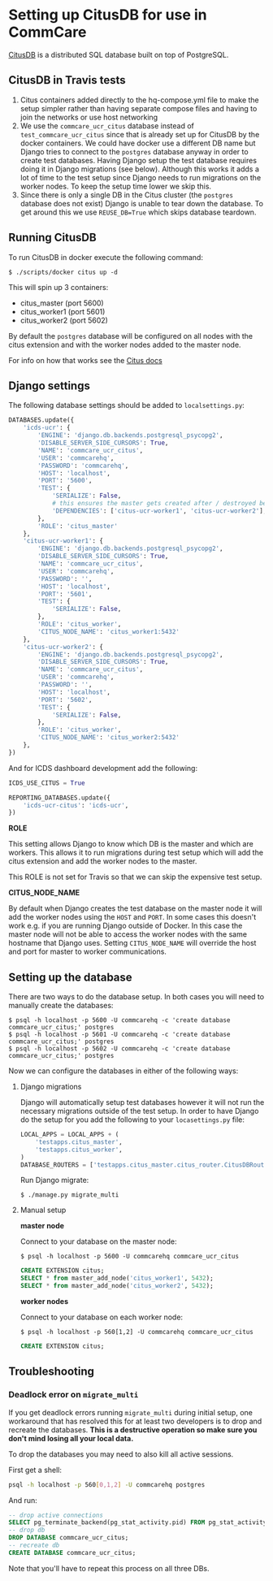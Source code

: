 # Setting up CitusDB for use in CommCare

[CitusDB](https://docs.citusdata.com/) is a distributed SQL database built on top of PostgreSQL.

## CitusDB in Travis tests
1. Citus containers added directly to the hq-compose.yml file
   to make the setup simpler rather than having separate compose files
   and having to join the networks or use host networking
2. We use the `commcare_ucr_citus` database instead of `test_commcare_ucr_citus`
   since that is already set up for CitusDB by the docker containers.
   We could have docker use a different DB name
   but Django tries to connect to the `postgres` database anyway in order to
   create test databases.
   Having Django setup the test database requires doing it in Django migrations
   (see below). Although this works it adds a lot of time to the test setup
   since Django needs to run migrations on the worker nodes. To keep the setup
   time lower we skip this.
3. Since there is only a single DB in the Citus cluster (the `postgres` database
   does not exist) Django is unable to tear down the database. To get around this
   we use `REUSE_DB=True` which skips database teardown.

## Running CitusDB
To run CitusDB in docker execute the following command:
```
$ ./scripts/docker citus up -d
```

This will spin up 3 containers:

* citus_master (port 5600)
* citus_worker1 (port 5601)
* citus_worker2 (port 5602)

By default the `postgres` database will be configured on all nodes
with the citus extension and with the worker nodes added to the
master node.

For info on how that works see the [Citus docs](http://docs.citusdata.com/en/stable/installation/single_machine_docker.html)

## Django settings
The following database settings should be added to `localsettings.py`:
```python
DATABASES.update({
    'icds-ucr': {
        'ENGINE': 'django.db.backends.postgresql_psycopg2',
        'DISABLE_SERVER_SIDE_CURSORS': True,
        'NAME': 'commcare_ucr_citus',
        'USER': 'commcarehq',
        'PASSWORD': 'commcarehq',
        'HOST': 'localhost',
        'PORT': '5600',
        'TEST': {
            'SERIALIZE': False,
            # this ensures the master gets created after / destroyed before the workers
            'DEPENDENCIES': ['citus-ucr-worker1', 'citus-ucr-worker2'],
        },
        'ROLE': 'citus_master'
    },
    'citus-ucr-worker1': {
        'ENGINE': 'django.db.backends.postgresql_psycopg2',
        'DISABLE_SERVER_SIDE_CURSORS': True,
        'NAME': 'commcare_ucr_citus',
        'USER': 'commcarehq',
        'PASSWORD': '',
        'HOST': 'localhost',
        'PORT': '5601',
        'TEST': {
            'SERIALIZE': False,
        },
        'ROLE': 'citus_worker',
        'CITUS_NODE_NAME': 'citus_worker1:5432'
    },
    'citus-ucr-worker2': {
        'ENGINE': 'django.db.backends.postgresql_psycopg2',
        'DISABLE_SERVER_SIDE_CURSORS': True,
        'NAME': 'commcare_ucr_citus',
        'USER': 'commcarehq',
        'PASSWORD': '',
        'HOST': 'localhost',
        'PORT': '5602',
        'TEST': {
            'SERIALIZE': False,
        },
        'ROLE': 'citus_worker',
        'CITUS_NODE_NAME': 'citus_worker2:5432'
    },
})
```

And for ICDS dashboard development add the following:

```python
ICDS_USE_CITUS = True

REPORTING_DATABASES.update({
    'icds-ucr-citus': 'icds-ucr',
})
```

**ROLE**

This setting allows Django to know which DB is the master
and which are workers. This allows it to run migrations
during test setup which will add the citus extension
and add the worker nodes to the master.

This ROLE is not set for Travis so that we can skip the expensive test setup.

**CITUS_NODE_NAME**

By default when Django creates the test database on the master
node it will add the worker nodes using the `HOST` and `PORT`.
In some cases this doesn't work e.g. if you
are running Django outside of Docker. In this case the
master node will not be able to access the worker nodes
with the same hostname that Django uses. Setting `CITUS_NODE_NAME`
will override the host and port for master to worker communications.

## Setting up the database

There are two ways to do the database setup. In both cases you will need
to manually create the databases:

```
$ psql -h localhost -p 5600 -U commcarehq -c 'create database commcare_ucr_citus;' postgres
$ psql -h localhost -p 5601 -U commcarehq -c 'create database commcare_ucr_citus;' postgres
$ psql -h localhost -p 5602 -U commcarehq -c 'create database commcare_ucr_citus;' postgres
```

Now we can configure the databases in either of the following ways:

1. Django migrations

    Django will automatically setup test databases however it will
    not run the necessary migrations outside of the test setup.
    In order to have Django do the setup for you add the following
    to your `locasettings.py` file:

    ```python
    LOCAL_APPS = LOCAL_APPS + (
        'testapps.citus_master',
        'testapps.citus_worker',
    )
    DATABASE_ROUTERS = ['testapps.citus_master.citus_router.CitusDBRouter']
    ```

    Run Django migrate:
    ```
    $ ./manage.py migrate_multi
    ```

2. Manual setup

    **master node**

    Connect to your database on the master node:
    ```
    $ psql -h localhost -p 5600 -U commcarehq commcare_ucr_citus
    ```
    ```sql
    CREATE EXTENSION citus;
    SELECT * from master_add_node('citus_worker1', 5432);
    SELECT * from master_add_node('citus_worker2', 5432);

    ```

    **worker nodes**

    Connect to your database on each worker node:

    ```
    $ psql -h localhost -p 560[1,2] -U commcarehq commcare_ucr_citus
    ```
    ```sql
    CREATE EXTENSION citus;
    ```

## Troubleshooting

### Deadlock error on `migrate_multi`

If you get deadlock errors running `migrate_multi` during initial setup, one workaround that has resolved this
for at least two developers is to drop and recreate the databases.
**This is a destructive operation so make sure you don't mind losing all your local data.**

To drop the databases you may need to also kill all active sessions.

First get a shell:

```bash
psql -h localhost -p 560[0,1,2] -U commcarehq postgres
```

And run:

```sql
-- drop active connections
SELECT pg_terminate_backend(pg_stat_activity.pid) FROM pg_stat_activity WHERE pg_stat_activity.datname = 'commcare_ucr_citus'  AND pid <> pg_backend_pid();
-- drop db
DROP DATABASE commcare_ucr_citus;
-- recreate db
CREATE DATABASE commcare_ucr_citus;
```

Note that you'll have to repeat this process on all three DBs.
